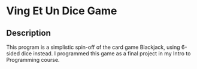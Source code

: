 # Ving Et Un Dice Game

## Description

This program is a simplistic spin-off of the card game Blackjack, using 6-sided dice instead. I programmed this game as a final project in my Intro to Programming course.